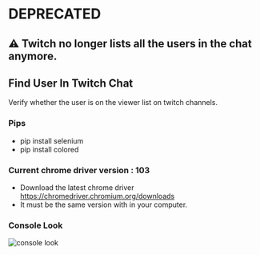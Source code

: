 # **DEPRECATED**

## ⚠ Twitch no longer lists all the users in the chat anymore.

## Find User In Twitch Chat
Verify whether the user is on the viewer list on twitch channels.

### Pips
- pip install selenium
- pip install colored


### Current chrome driver version : 103

- Download the latest chrome driver https://chromedriver.chromium.org/downloads
- It must be the same version with in your computer.


### Console Look
![console look](https://i.ibb.co/FbytSLZ/1.png)
